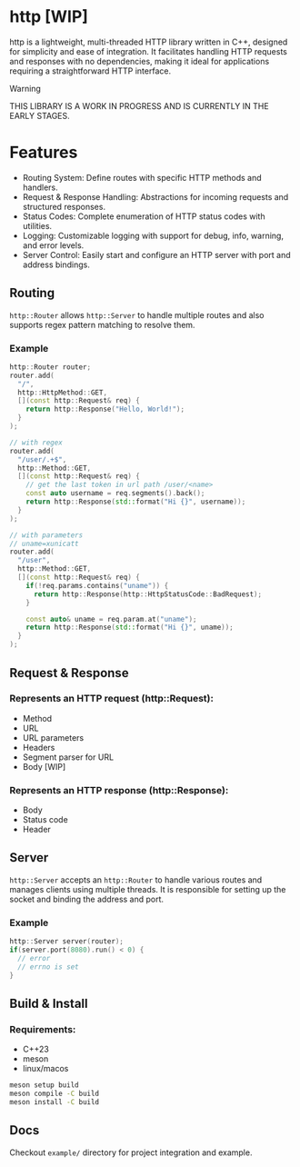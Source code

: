 # http [WIP]
http is a lightweight, multi-threaded HTTP library written in C++, designed for simplicity and ease of integration. It facilitates handling HTTP requests and responses with no dependencies, making it ideal for applications requiring a straightforward HTTP interface.

> [!WARNING]
> THIS LIBRARY IS A WORK IN PROGRESS AND IS CURRENTLY IN THE EARLY STAGES.

# Features
- Routing System: Define routes with specific HTTP methods and handlers.
- Request & Response Handling: Abstractions for incoming requests and structured responses.
- Status Codes: Complete enumeration of HTTP status codes with utilities.
- Logging: Customizable logging with support for debug, info, warning, and error levels.
- Server Control: Easily start and configure an HTTP server with port and address bindings.

## Routing
`http::Router` allows `http::Server` to handle multiple routes and also supports regex pattern matching to resolve them.

### Example
```cpp
http::Router router;
router.add(
  "/",
  http::HttpMethod::GET,
  [](const http::Request& req) {
    return http::Response("Hello, World!");
  }
);

// with regex
router.add(
  "/user/.+$",
  http::Method::GET,
  [](const http::Request& req) {
    // get the last token in url path /user/<name>
    const auto username = req.segments().back();
    return http::Response(std::format("Hi {}", username));
  }
);

// with parameters
// uname=xunicatt
router.add(
  "/user",
  http::Method::GET,
  [](const http::Request& req) {
    if(!req.params.contains("uname")) {
      return http::Response(http::HttpStatusCode::BadRequest);
    }

    const auto& uname = req.param.at("uname");
    return http::Response(std::format("Hi {}", uname));
  }
);
```

## Request & Response
### Represents an HTTP request (http::Request):
- Method
- URL
- URL parameters
- Headers
- Segment parser for URL
- Body [WIP]

### Represents an HTTP response (http::Response):
- Body
- Status code
- Header

## Server
`http::Server` accepts an `http::Router` to handle various routes and manages clients using multiple threads. It is responsible for setting up the socket and binding the address and port.

### Example
```cpp
http::Server server(router);
if(server.port(8080).run() < 0) {
  // error
  // errno is set
}
```

## Build & Install
### Requirements:
- C++23
- meson
- linux/macos

```bash
meson setup build
meson compile -C build
meson install -C build
```

## Docs
Checkout `example/` directory for project integration and example.
